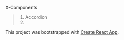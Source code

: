 X-Components

> 1. Accordion
> 2. 




This project was bootstrapped with [Create React App](https://github.com/facebookincubator/create-react-app).

